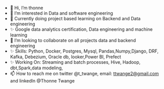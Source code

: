 - 👋 Hi, I’m thonne
- 👀 I’m interested in Data and software engineering
- 🌱 Currently doing project based learning on Backend and Data engineering
- ✨ Google data analytics certification, Data engineering and machine learning
- 💞️ I’m looking to collaborate on all projects data and backend engineering
- ✨ Skills: Python, Docker, Postgres, Mysql, Pandas,Numpy,Django, DRF, Kafka, Debezium, Oracle db,     looker,Power BI, Prefect
- ✨ Working On: Streaming and batch processes, Hive, Hadoop, dbt,Spark,data modeling, 
- 📫 How to reach me on twitter @t_twange, email: ttwange2@gmail.com and linkedln @Thonne Twange

<!---
ttwange/ttwange is a ✨ special ✨ repository because its `README.md` (this file) appears on your GitHub profile.
You can click the Preview link to take a look at your changes.
--->
